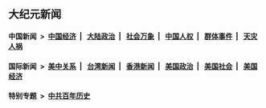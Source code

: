 ## 大纪元新闻

#### 中国新闻 &nbsp;>&nbsp; [中国经济](indexes/ncid283/README.md?06020845) &nbsp;| &nbsp; [大陆政治](indexes/ncid277/README.md?06020845) &nbsp;| &nbsp; [社会万象](indexes/ncid282/README.md?06020845) &nbsp;| &nbsp; [中国人权](indexes/ncid278/README.md?06020845) &nbsp;| &nbsp; [群体事件](indexes/ncid279/README.md?06020845) &nbsp;| &nbsp; [天灾人祸](indexes/ncid280/README.md?06020845)

#### 国际新闻 &nbsp;>&nbsp; [美中关系](indexes/nf1412576/README.md?06020845) &nbsp;| &nbsp; [台湾新闻](indexes/ncid1349361/README.md?06020845) &nbsp;| &nbsp; [香港新闻](indexes/ncid1349362/README.md?06020845) &nbsp;| &nbsp; [美国政治](indexes/ncid1078159/README.md?06020845) &nbsp;| &nbsp; [美国社会](indexes/ncid1078160/README.md?06020845) &nbsp;| &nbsp; [美国经济](indexes/ncid1078158/README.md?06020845)

#### 特别专题 &nbsp;>&nbsp; [中共百年历史](https://github.com/epoch-news/epoch-special/blob/master/README.md?06020845)  
